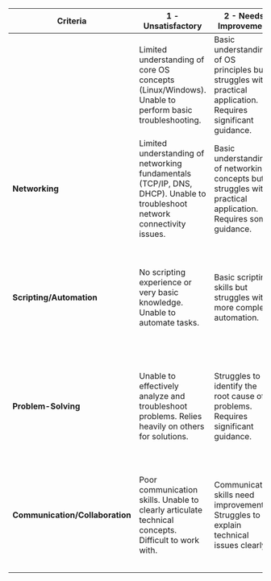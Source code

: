 
| Criteria                        | 1 - Unsatisfactory                                                                                                         | 2 - Needs Improvement                                                                                         | 3 - Meets Expectations                                                                                       | 4 - Exceeds Expectations                                                                                                            | 5 - Exceptional                                                                                                                  | Notes/Comments                                                   |
| ------------------------------- | -------------------------------------------------------------------------------------------------------------------------- | ------------------------------------------------------------------------------------------------------------- | ------------------------------------------------------------------------------------------------------------ | ----------------------------------------------------------------------------------------------------------------------------------- | -------------------------------------------------------------------------------------------------------------------------------- | ---------------------------------------------------------------- |
|                                 | Limited understanding of core OS concepts (Linux/Windows). Unable to perform basic troubleshooting.                        | Basic understanding of OS principles but struggles with practical application. Requires significant guidance. | Proficient in core OS administration tasks. Can troubleshoot common issues independently.                    | Demonstrates in-depth knowledge of OS internals.  Proactively identifies and resolves potential issues.                             | Expert-level understanding of multiple OS platforms. Contributes to OS optimization and best practices.                          | (e.g., Specific OS experience, scripting skills, certifications) |
| **Networking**                  | Limited understanding of networking fundamentals (TCP/IP, DNS, DHCP).  Unable to troubleshoot network connectivity issues. | Basic understanding of networking concepts but struggles with practical application. Requires some guidance.  | Competent in configuring and troubleshooting network devices and protocols.                                  | Demonstrates strong networking knowledge. Can design and implement network solutions.                                               | Expert-level understanding of networking.  Contributes to network architecture and security.                                     | (e.g., Specific networking protocols, firewall experience, VPN)  |
| **Scripting/Automation**        | No scripting experience or very basic knowledge. Unable to automate tasks.                                                 | Basic scripting skills but struggles with more complex automation.                                            | Proficient in at least one scripting language (e.g., Bash, Python, PowerShell). Can automate routine tasks.  | Demonstrates strong scripting and automation skills.  Develops efficient and maintainable scripts.                                  | Expert-level scripting and automation skills.  Implements complex automation solutions and contributes to automation frameworks. | (e.g., Specific scripting languages, automation tools)           |
| **Problem-Solving**             | Unable to effectively analyze and troubleshoot problems.  Relies heavily on others for solutions.                          | Struggles to identify the root cause of problems.  Requires significant guidance.                             | Can effectively troubleshoot and resolve common system issues.                                               | Demonstrates strong analytical and problem-solving skills.  Proactively identifies and resolves potential problems.                 | Exceptional problem-solving skills.  Can analyze complex problems and develop innovative solutions.                              | (e.g., Examples of problem-solving situations)                   |
| **Communication/Collaboration** | Poor communication skills. Unable to clearly articulate technical concepts.  Difficult to work with.                       | Communication skills need improvement.  Struggles to explain technical issues clearly.                        | Communicates effectively with both technical and non-technical audiences.  Works well in a team environment. | Excellent communication and collaboration skills.  Clearly articulates technical concepts and effectively collaborates with others. | Exceptional communication and collaboration skills.  Mentors others and fosters a positive team environment.                     | (e.g., Clarity of explanations, ability to work in a team)       |
